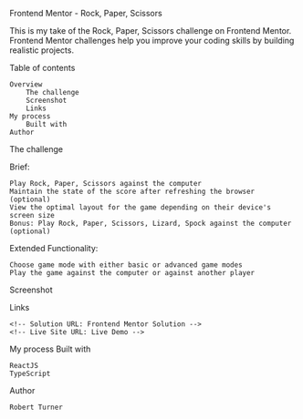 Frontend Mentor - Rock, Paper, Scissors

This is my take of the Rock, Paper, Scissors challenge on Frontend Mentor. Frontend Mentor challenges help you improve your coding skills by building realistic projects.

Table of contents

    Overview
        The challenge
        Screenshot
        Links
    My process
        Built with
    Author

The challenge

Brief:

    Play Rock, Paper, Scissors against the computer
    Maintain the state of the score after refreshing the browser (optional)
    View the optimal layout for the game depending on their device's screen size
    Bonus: Play Rock, Paper, Scissors, Lizard, Spock against the computer (optional)

Extended Functionality:

    Choose game mode with either basic or advanced game modes
    Play the game against the computer or against another player

Screenshot

Links

    <!-- Solution URL: Frontend Mentor Solution -->
    <!-- Live Site URL: Live Demo -->

My process
Built with

    ReactJS
    TypeScript

Author

    Robert Turner
